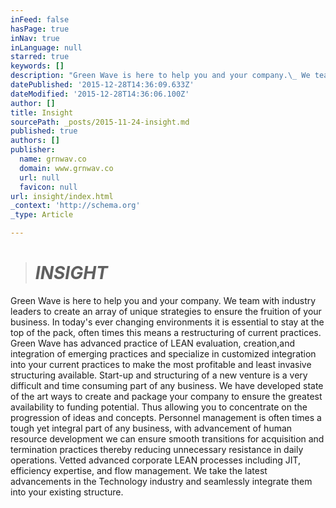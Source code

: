 ```yaml
---
inFeed: false
hasPage: true
inNav: true
inLanguage: null
starred: true
keywords: []
description: "Green Wave is here to help you and your company.\_ We team with industry leaders to create an array of unique strategies to ensure the fruition of your business."
datePublished: '2015-12-28T14:36:09.633Z'
dateModified: '2015-12-28T14:36:06.100Z'
author: []
title: Insight
sourcePath: _posts/2015-11-24-insight.md
published: true
authors: []
publisher:
  name: grnwav.co
  domain: www.grnwav.co
  url: null
  favicon: null
url: insight/index.html
_context: 'http://schema.org'
_type: Article

---
```

> # _**INSIGHT**_

Green Wave is here to help you and your company.  We team with industry leaders to create an array of unique strategies to ensure the fruition of your business.   In today's ever changing environments it is essential to stay at the top of the pack, often times this means a restructuring of current practices.  Green Wave has advanced practice of LEAN evaluation, creation,and integration of emerging practices and specialize in customized integration into your current practices to make the most profitable and least invasive structuring available.   Start-up and structuring of a new venture is a very difficult and time consuming part of any business.  We have developed state of the art ways to create and package your company to ensure the greatest availability to funding potential.  Thus allowing you to concentrate on the progression of ideas and concepts.   Personnel management is often times a tough yet integral part of any business, with advancement of human resource development we can ensure smooth transitions for acquisition and termination practices thereby reducing unnecessary resistance in daily operations.   Vetted advanced corporate LEAN processes including JIT, efficiency expertise, and flow management.  We take the latest advancements in the Technology industry and seamlessly integrate them into your existing structure.